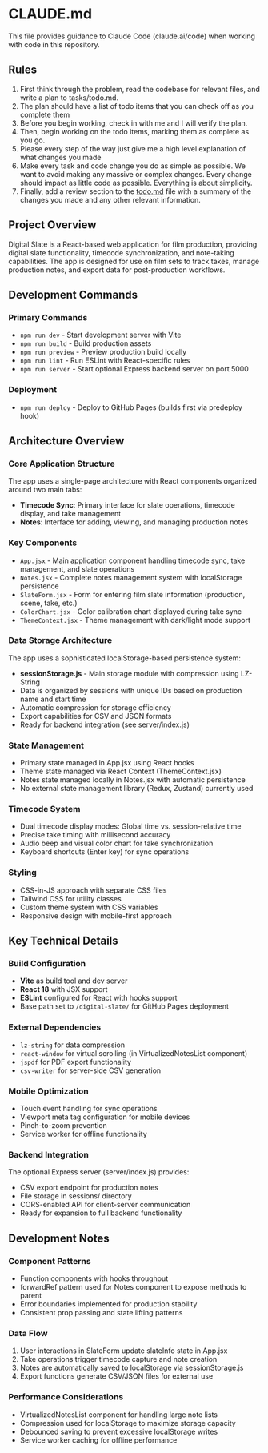 # CLAUDE.md

This file provides guidance to Claude Code (claude.ai/code) when working with code in this repository.

## Rules
1. First think through the problem, read the codebase for relevant files, and write a plan to tasks/todo.md.
2. The plan should have a list of todo items that you can check off as you complete them
3. Before you begin working, check in with me and I will verify the plan.
4. Then, begin working on the todo items, marking them as complete as you go.
5. Please every step of the way just give me a high level explanation of what changes you made
6. Make every task and code change you do as simple as possible. We want to avoid making any massive or complex changes. Every change should impact as little code as possible. Everything is about simplicity.
7. Finally, add a review section to the [todo.md](http://todo.md/) file with a summary of the changes you made and any other relevant information.

## Project Overview

Digital Slate is a React-based web application for film production, providing digital slate functionality, timecode synchronization, and note-taking capabilities. The app is designed for use on film sets to track takes, manage production notes, and export data for post-production workflows.

## Development Commands

### Primary Commands
- `npm run dev` - Start development server with Vite
- `npm run build` - Build production assets
- `npm run preview` - Preview production build locally
- `npm run lint` - Run ESLint with React-specific rules
- `npm run server` - Start optional Express backend server on port 5000

### Deployment
- `npm run deploy` - Deploy to GitHub Pages (builds first via predeploy hook)

## Architecture Overview

### Core Application Structure
The app uses a single-page architecture with React components organized around two main tabs:
- **Timecode Sync**: Primary interface for slate operations, timecode display, and take management
- **Notes**: Interface for adding, viewing, and managing production notes

### Key Components
- `App.jsx` - Main application component handling timecode sync, take management, and slate operations
- `Notes.jsx` - Complete notes management system with localStorage persistence
- `SlateForm.jsx` - Form for entering film slate information (production, scene, take, etc.)
- `ColorChart.jsx` - Color calibration chart displayed during take sync
- `ThemeContext.jsx` - Theme management with dark/light mode support

### Data Storage Architecture
The app uses a sophisticated localStorage-based persistence system:
- **sessionStorage.js** - Main storage module with compression using LZ-String
- Data is organized by sessions with unique IDs based on production name and start time
- Automatic compression for storage efficiency
- Export capabilities for CSV and JSON formats
- Ready for backend integration (see server/index.js)

### State Management
- Primary state managed in App.jsx using React hooks
- Theme state managed via React Context (ThemeContext.jsx)
- Notes state managed locally in Notes.jsx with automatic persistence
- No external state management library (Redux, Zustand) currently used

### Timecode System
- Dual timecode display modes: Global time vs. session-relative time
- Precise take timing with millisecond accuracy
- Audio beep and visual color chart for take synchronization
- Keyboard shortcuts (Enter key) for sync operations

### Styling
- CSS-in-JS approach with separate CSS files
- Tailwind CSS for utility classes
- Custom theme system with CSS variables
- Responsive design with mobile-first approach

## Key Technical Details

### Build Configuration
- **Vite** as build tool and dev server
- **React 18** with JSX support
- **ESLint** configured for React with hooks support
- Base path set to `/digital-slate/` for GitHub Pages deployment

### External Dependencies
- `lz-string` for data compression
- `react-window` for virtual scrolling (in VirtualizedNotesList component)
- `jspdf` for PDF export functionality
- `csv-writer` for server-side CSV generation

### Mobile Optimization
- Touch event handling for sync operations
- Viewport meta tag configuration for mobile devices
- Pinch-to-zoom prevention
- Service worker for offline functionality

### Backend Integration
The optional Express server (server/index.js) provides:
- CSV export endpoint for production notes
- File storage in sessions/ directory
- CORS-enabled API for client-server communication
- Ready for expansion to full backend functionality

## Development Notes

### Component Patterns
- Function components with hooks throughout
- forwardRef pattern used for Notes component to expose methods to parent
- Error boundaries implemented for production stability
- Consistent prop passing and state lifting patterns

### Data Flow
1. User interactions in SlateForm update slateInfo state in App.jsx
2. Take operations trigger timecode capture and note creation
3. Notes are automatically saved to localStorage via sessionStorage.js
4. Export functions generate CSV/JSON files for external use

### Performance Considerations
- VirtualizedNotesList component for handling large note lists
- Compression used for localStorage to maximize storage capacity
- Debounced saving to prevent excessive localStorage writes
- Service worker caching for offline performance